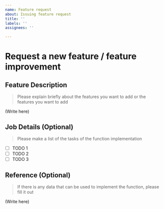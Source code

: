 ```yaml
---
name: Feature request
about: Issuing feature request
title: ''
labels: ''
assignees: ''

---
```

# Request a new feature / feature improvement

## Feature Description

> Please explain briefly about the features you want to add or the features you want to add

(Write here)

## Job Details (Optional)

> Please make a list of the tasks of the function implementation

- [ ] TODO 1
- [ ] TODO 2
- [ ] TODO 3

## Reference (Optional)

> If there is any data that can be used to implement the function, please fill it out

(Write here)

